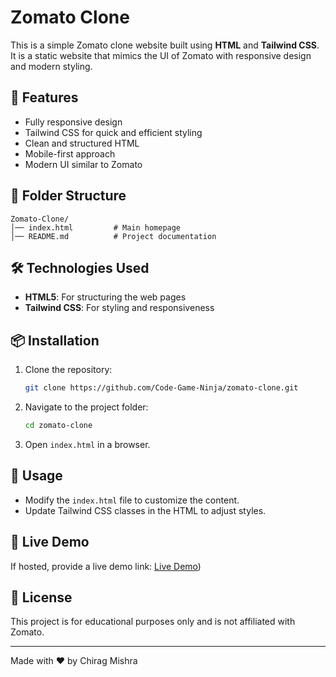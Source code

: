 # Zomato Clone

This is a simple Zomato clone website built using **HTML** and **Tailwind CSS**. It is a static website that mimics the UI of Zomato with responsive design and modern styling.

## 🚀 Features
- Fully responsive design
- Tailwind CSS for quick and efficient styling
- Clean and structured HTML
- Mobile-first approach
- Modern UI similar to Zomato

## 📂 Folder Structure
```
Zomato-Clone/
│── index.html         # Main homepage
│── README.md          # Project documentation
```

## 🛠️ Technologies Used
- **HTML5**: For structuring the web pages
- **Tailwind CSS**: For styling and responsiveness

## 📦 Installation
1. Clone the repository:
   ```sh
   git clone https://github.com/Code-Game-Ninja/zomato-clone.git
   ```
2. Navigate to the project folder:
   ```sh
   cd zomato-clone
   ```
3. Open `index.html` in a browser.

## 🌟 Usage
- Modify the `index.html` file to customize the content.
- Update Tailwind CSS classes in the HTML to adjust styles.

## 🔗 Live Demo
If hosted, provide a live demo link:
[Live Demo](https://aomato.netlify.app/))

## 📜 License
This project is for educational purposes only and is not affiliated with Zomato.

---
Made with ❤️ by Chirag Mishra

